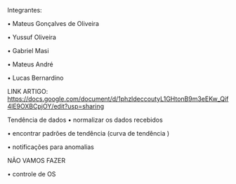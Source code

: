 Integrantes:

•⁠ Mateus Gonçalves de Oliveira

•⁠ Yussuf Oliveira

•⁠ Gabriel Masi

•⁠ Mateus André

•⁠ Lucas Bernardino

LINK ARTIGO: https://docs.google.com/document/d/1phzldeccoutyL1GHtonB9m3eEKw_Qif4lE9OXBCpjOY/edit?usp=sharing


Tendência de dados
•⁠  ⁠normalizar os dados recebidos

•⁠  ⁠encontrar padrões de tendência (curva de tendência )

•⁠  ⁠notificações para anomalias


NÃO VAMOS FAZER

•⁠  ⁠controle de OS

